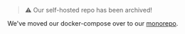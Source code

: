 > :warning: Our self-hosted repo has been archived!

We've moved our docker-compose over to our [monorepo](https://github.com/Flagsmith/flagsmith/tree/main/docker-compose.yml).

